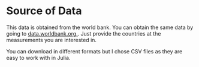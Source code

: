 # Source of Data
This data is obtained from the world bank. You can obtain the same data by going to [data.worldbank.org.](https://data.worldbank.org). Just provide the countries at the measurements you are interested in.

You can download in different formats but I chose CSV files as they are easy to work with in Julia.


